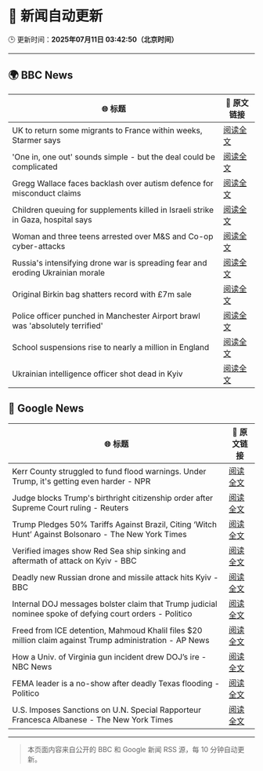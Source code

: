 # 🧠 新闻自动更新

🕒 更新时间：**2025年07月11日 03:42:50（北京时间）**

---

## 🌍 BBC News

| 🌐 标题 | 🔗 原文链接 |
|--------|-------------|
| UK to return some migrants to France within weeks, Starmer says | [阅读全文](https://www.bbc.com/news/articles/c4g2edx410wo) |
| 'One in, one out' sounds simple - but the deal could be complicated | [阅读全文](https://www.bbc.com/news/articles/c8d60djgqndo) |
| Gregg Wallace faces backlash over autism defence for misconduct claims | [阅读全文](https://www.bbc.com/news/articles/cx24lxl85wyo) |
| Children queuing for supplements killed in Israeli strike in Gaza, hospital says | [阅读全文](https://www.bbc.com/news/articles/c4gd01g1gxro) |
| Woman and three teens arrested over M&S and Co-op cyber-attacks | [阅读全文](https://www.bbc.com/news/articles/cwykgrv374eo) |
| Russia's intensifying drone war is spreading fear and eroding Ukrainian morale | [阅读全文](https://www.bbc.com/news/articles/c0m8gn7grn2o) |
| Original Birkin bag shatters record with £7m sale | [阅读全文](https://www.bbc.com/news/articles/cly8zvexp42o) |
| Police officer punched in Manchester Airport brawl was 'absolutely terrified' | [阅读全文](https://www.bbc.com/news/articles/cvgn8dz3l0lo) |
| School suspensions rise to nearly a million in England | [阅读全文](https://www.bbc.com/news/articles/c784ezdmnp4o) |
| Ukrainian intelligence officer shot dead in Kyiv | [阅读全文](https://www.bbc.com/news/articles/cx2l8kwd13wo) |

## 📰 Google News

| 🌐 标题 | 🔗 原文链接 |
|--------|-------------|
| Kerr County struggled to fund flood warnings. Under Trump, it's getting even harder - NPR | [阅读全文](https://news.google.com/rss/articles/CBMihgFBVV95cUxNOXJIcVNTRkdOWE1mN0hZcklncDU5VTVyZnUweWxha01SWWJ3S3pkQlVjLU1GcE16VE1MZDdhZ0FWQmdDOEtFcHZSanlDZkNrUkQwOFotM2tRX3JiZ0pZY3JEQ0lqSUxOQnFhSXB1MXBqVG1hOWdkSVVsTG5HRno1c2VQcUxOQQ?oc=5) |
| Judge blocks Trump's birthright citizenship order after Supreme Court ruling - Reuters | [阅读全文](https://news.google.com/rss/articles/CBMiywFBVV95cUxNWHVJS1RCTmxfbG1qM3FTR2VCSXJuUmNTYXlHVUhYVjNEbmRyd0tzQUJ3Q29MUzljR1JUTGNfZm1Qa2pXdWVpems1RnBPdkVfV2tvVG5LS3h5VXhWVS1LeVpOd09kclZuRXVKSWZHbm5HOGEwQWVUQnhUb205X0stMldkWjZLRXlsMDc4WTNBdVFlendmQ3lLTTZXY2NGMjY2MGdKQ1hPbldGN0hkbDRCakhUQ2VGSnpxbm9aOXRpemVzQllELWR1aUYyNA?oc=5) |
| Trump Pledges 50% Tariffs Against Brazil, Citing ‘Witch Hunt’ Against Bolsonaro - The New York Times | [阅读全文](https://news.google.com/rss/articles/CBMimgFBVV95cUxQTm4yX2FTT001MzRNRmdkbDB2blYtc0FrbHhPWkFDeXpXM0hRSlNPZHU4NkhfOWgtQ29nVHo3MlBOakdWbWNCOXlDY1N4ZzJyMjgxT3dKV1B6MnE3NTY5OGtuc2Y2RER3d000a1h4VUxzLW9qRzdGcU5zczNVeWduVXRKd0puWTN2REk1X092bTVPTjZwdDFlMjlR?oc=5) |
| Verified images show Red Sea ship sinking and aftermath of attack on Kyiv - BBC | [阅读全文](https://news.google.com/rss/articles/CBMiVEFVX3lxTE1ycC05cmhmTFJKN2RLS1NTdGJWUm5wa1I4SDUtQnE3NFlTMzFxdnZ2MjVoQVJsbXJULThsT2xXUllzYnY5dG9SR01PbmJZaWZyTnRRYQ?oc=5) |
| Deadly new Russian drone and missile attack hits Kyiv - BBC | [阅读全文](https://news.google.com/rss/articles/CBMiWkFVX3lxTE1uUWpYNnZrQWxnS0ZUelVxczBwWHpZbWY1dlFpVkpGSElEZUpXUENwejNEQldpQl9TQndFV3p6Nm83NUFPcDZ5cnROS2FDcWpSWmFlZDRGU1lSd9IBX0FVX3lxTFBOVnluSmhUdjRVVkoxQmxSRG50MEdJcjFHNFp5YURMNGg5bTRkYmZkYlMwNlk3UVUyeEQwMi1JUS1HT3pHTGN4QUNubmg0NjIxUF9WS0JEdXFFLWstR3Jj?oc=5) |
| Internal DOJ messages bolster claim that Trump judicial nominee spoke of defying court orders - Politico | [阅读全文](https://news.google.com/rss/articles/CBMiiwFBVV95cUxQNTdDSHlzYmFRelZ3Yk43WXVxT0hoTWdJXzdpWGJBY0N2djl6Zkg3RlZVMEZzQ1lWR2QybTY2bnBndEM3N1ZuSk1ROU5zcEF0UUtmZmwybjVrdGFOSHFVbzNjZXVVVnd2bXFOUVd1eHJwVUZacDVMTkJIaDBvdnFCd0otNFlKNENVcW9B?oc=5) |
| Freed from ICE detention, Mahmoud Khalil files $20 million claim against Trump administration - AP News | [阅读全文](https://news.google.com/rss/articles/CBMirwFBVV95cUxOSDBQN1EwZVRFLTQxeTVNNEhkcE5tMG5rNXRobE5sN3VFQzNaTGtQdVBrSlpaYjY5c2hTalJGbzRZMkItaGJjcW91UXZqT3IwY2hKNjRnc2JXSkZ5LV9JNV83TXJJVTRQcTBSbXdaeFl6RGZYdzhtdkdrRER5YUJIYUtDUDB2WWlqUmZfZWtfcXJpSTVsN2JhWllsY0piTURoQ091bUFlbTBKc1BVemRZ?oc=5) |
| How a Univ. of Virginia gun incident drew DOJ’s ire - NBC News | [阅读全文](https://news.google.com/rss/articles/CBMirgFBVV95cUxPS2NHdkJIR1FUQWRVMUwxamkydXZNX1JrbkpEeUFtWjc5cDJsdFRacm9GcUtKbDBsb2o2T1lFWTltN2RQcHdMa3B4T1NCUl9pb0p4UnhsamRGM2pKdTFOd0I4RnAwUFNPVk5QSGFXWmo2Q0xLU1QtcFpqNW5aYi1DaEdxUGt0WkRUbUhuYWYtMWxIM2c2QVhpcHdkY29qekhaVDV1REpmZWoyOGhIR2fSAVZBVV95cUxORC1ja05kajFES1lwNVdSNjRhZFBBZVRBZ3BUTTBHYWZyME9YejJuZnZ4NE1fU21VbWRLSHBBakV1eHc4akxvX180bWEtbGNNcmMtdnFrUQ?oc=5) |
| FEMA leader is a no-show after deadly Texas flooding - Politico | [阅读全文](https://news.google.com/rss/articles/CBMiggFBVV95cUxNeERzWnpLSm0wbk5OQmRtUWdyeUNsTEx6bUlXVHNzZ1BuZFg2WnNjWnU1QVZpX0NEUHZ1cU45VmZPLTB5cHVBMVY4dmJZdWpkd3BkdmlETEpwQUFheXF4MHJvWExXbWVnSGh2VlRFOF8zSWxrN21XSC1kUGJMSWtuamhR?oc=5) |
| U.S. Imposes Sanctions on U.N. Special Rapporteur Francesca Albanese - The New York Times | [阅读全文](https://news.google.com/rss/articles/CBMijgFBVV95cUxNOGFVZ2lNRlJBSmk0Y0FFa0ItM1FXNXdicElzejNuVXpFNS1mZFpXcTZjVnI5OFRlMnp2X2J2ZmZ6NDItQ2pqUkU1QzE5Z0ZkQTZjZ1hOb1lJNzZackhndENWYktfcnRvRGlDUU9uRkNXZlREaWFraXRPbGZzbGs3alZScmtTcVByNlh5NEl3?oc=5) |

---
> 本页面内容来自公开的 BBC 和 Google 新闻 RSS 源，每 10 分钟自动更新。